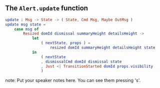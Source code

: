 ##  The `Alert.update` function

```elm
update : Msg -> State -> ( State, Cmd Msg, Maybe OutMsg )
update msg state =
    case msg of
        Resized domId dismissal summaryHeight detailsHeight ->
            let
                ( nextState, props ) =
                    resized domId summaryHeight detailsHeight state
            in
                ( nextState
                , dismissalCmd domId dismissal state
                , Just <| TransitionStarted domId props.visibility
                )
```

note:
    Put your speaker notes here.
    You can see them pressing 's'.
